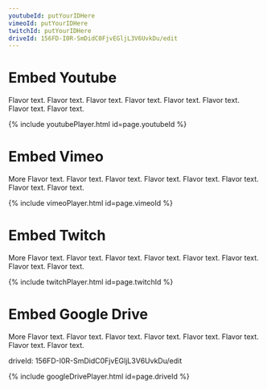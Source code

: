 ```yaml
---
youtubeId: putYourIDHere
vimeoId: putYourIDHere
twitchId: putYourIDHere
driveId: 156FD-I0R-SmDidC0FjvEGljL3V6UvkDu/edit
---
```

# Embed Youtube

Flavor text. Flavor text. Flavor text. Flavor text. Flavor text. Flavor text. Flavor text. Flavor text. 

<!---
Include this next line in your .md for Youtube videos, make sure to put your video ID up there!

Example:     youtubeId: --b-9HrKK6w
-->

{% include youtubePlayer.html id=page.youtubeId %}


# Embed Vimeo

More Flavor text. Flavor text. Flavor text. Flavor text. Flavor text. Flavor text. Flavor text. Flavor text. 

<!---
Include this next line in your .md file for Vimeo videos, make sure to put your video ID up there!

Example:     vimeoID: --b-9HrKK6w
-->

{% include vimeoPlayer.html id=page.vimeoId %}

# Embed Twitch

More Flavor text. Flavor text. Flavor text. Flavor text. Flavor text. Flavor text. Flavor text. Flavor text. 

<!---
Include this next line in your .md file for Twitch videos, make sure to put your video ID up there!

Example:     twitchId: --b-9HrKK6w
-->

{% include twitchPlayer.html id=page.twitchId %}

# Embed Google Drive 

More Flavor text. Flavor text. Flavor text. Flavor text. Flavor text. Flavor text. Flavor text. Flavor text. 

<!---
Include this next line in your .md file for Google Drive videos, make sure to put your video ID up there!

Example:-->     driveId: 156FD-I0R-SmDidC0FjvEGljL3V6UvkDu/edit


{% include googleDrivePlayer.html id=page.driveId %}
